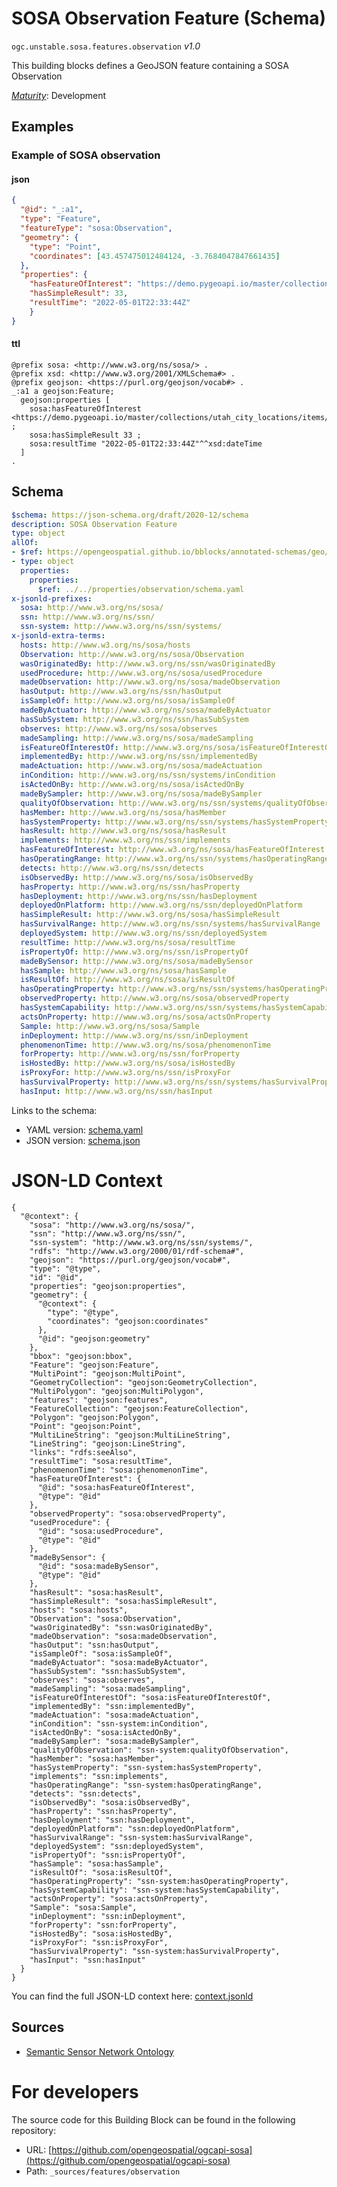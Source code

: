 
# SOSA Observation Feature (Schema)

`ogc.unstable.sosa.features.observation` *v1.0*

This building blocks defines a GeoJSON feature containing a SOSA Observation

[*Maturity*](https://github.com/cportele/ogcapi-building-blocks#building-block-maturity): Development

## Examples

### Example of SOSA observation
#### json
```json
{ 
  "@id": "_:a1",
  "type": "Feature",
  "featureType": "sosa:Observation",
  "geometry": {
    "type": "Point",
    "coordinates": [43.457475012484124, -3.7684047847661435]
  },
  "properties": {
    "hasFeatureOfInterest": "https://demo.pygeoapi.io/master/collections/utah_city_locations/items/Salem",
    "hasSimpleResult": 33,
    "resultTime": "2022-05-01T22:33:44Z"
    }
}
```

#### ttl
```ttl
@prefix sosa: <http://www.w3.org/ns/sosa/> .
@prefix xsd: <http://www.w3.org/2001/XMLSchema#> .
@prefix geojson: <https://purl.org/geojson/vocab#> .
_:a1 a geojson:Feature;
  geojson:properties [
    sosa:hasFeatureOfInterest <https://demo.pygeoapi.io/master/collections/utah_city_locations/items/Salem> ;
    sosa:hasSimpleResult 33 ;
    sosa:resultTime "2022-05-01T22:33:44Z"^^xsd:dateTime
  ]
.
```

## Schema

```yaml
$schema: https://json-schema.org/draft/2020-12/schema
description: SOSA Observation Feature
type: object
allOf:
- $ref: https://opengeospatial.github.io/bblocks/annotated-schemas/geo/json-fg/feature/schema.yaml
- type: object
  properties:
    properties:
      $ref: ../../properties/observation/schema.yaml
x-jsonld-prefixes:
  sosa: http://www.w3.org/ns/sosa/
  ssn: http://www.w3.org/ns/ssn/
  ssn-system: http://www.w3.org/ns/ssn/systems/
x-jsonld-extra-terms:
  hosts: http://www.w3.org/ns/sosa/hosts
  Observation: http://www.w3.org/ns/sosa/Observation
  wasOriginatedBy: http://www.w3.org/ns/ssn/wasOriginatedBy
  usedProcedure: http://www.w3.org/ns/sosa/usedProcedure
  madeObservation: http://www.w3.org/ns/sosa/madeObservation
  hasOutput: http://www.w3.org/ns/ssn/hasOutput
  isSampleOf: http://www.w3.org/ns/sosa/isSampleOf
  madeByActuator: http://www.w3.org/ns/sosa/madeByActuator
  hasSubSystem: http://www.w3.org/ns/ssn/hasSubSystem
  observes: http://www.w3.org/ns/sosa/observes
  madeSampling: http://www.w3.org/ns/sosa/madeSampling
  isFeatureOfInterestOf: http://www.w3.org/ns/sosa/isFeatureOfInterestOf
  implementedBy: http://www.w3.org/ns/ssn/implementedBy
  madeActuation: http://www.w3.org/ns/sosa/madeActuation
  inCondition: http://www.w3.org/ns/ssn/systems/inCondition
  isActedOnBy: http://www.w3.org/ns/sosa/isActedOnBy
  madeBySampler: http://www.w3.org/ns/sosa/madeBySampler
  qualityOfObservation: http://www.w3.org/ns/ssn/systems/qualityOfObservation
  hasMember: http://www.w3.org/ns/sosa/hasMember
  hasSystemProperty: http://www.w3.org/ns/ssn/systems/hasSystemProperty
  hasResult: http://www.w3.org/ns/sosa/hasResult
  implements: http://www.w3.org/ns/ssn/implements
  hasFeatureOfInterest: http://www.w3.org/ns/sosa/hasFeatureOfInterest
  hasOperatingRange: http://www.w3.org/ns/ssn/systems/hasOperatingRange
  detects: http://www.w3.org/ns/ssn/detects
  isObservedBy: http://www.w3.org/ns/sosa/isObservedBy
  hasProperty: http://www.w3.org/ns/ssn/hasProperty
  hasDeployment: http://www.w3.org/ns/ssn/hasDeployment
  deployedOnPlatform: http://www.w3.org/ns/ssn/deployedOnPlatform
  hasSimpleResult: http://www.w3.org/ns/sosa/hasSimpleResult
  hasSurvivalRange: http://www.w3.org/ns/ssn/systems/hasSurvivalRange
  deployedSystem: http://www.w3.org/ns/ssn/deployedSystem
  resultTime: http://www.w3.org/ns/sosa/resultTime
  isPropertyOf: http://www.w3.org/ns/ssn/isPropertyOf
  madeBySensor: http://www.w3.org/ns/sosa/madeBySensor
  hasSample: http://www.w3.org/ns/sosa/hasSample
  isResultOf: http://www.w3.org/ns/sosa/isResultOf
  hasOperatingProperty: http://www.w3.org/ns/ssn/systems/hasOperatingProperty
  observedProperty: http://www.w3.org/ns/sosa/observedProperty
  hasSystemCapability: http://www.w3.org/ns/ssn/systems/hasSystemCapability
  actsOnProperty: http://www.w3.org/ns/sosa/actsOnProperty
  Sample: http://www.w3.org/ns/sosa/Sample
  inDeployment: http://www.w3.org/ns/ssn/inDeployment
  phenomenonTime: http://www.w3.org/ns/sosa/phenomenonTime
  forProperty: http://www.w3.org/ns/ssn/forProperty
  isHostedBy: http://www.w3.org/ns/sosa/isHostedBy
  isProxyFor: http://www.w3.org/ns/ssn/isProxyFor
  hasSurvivalProperty: http://www.w3.org/ns/ssn/systems/hasSurvivalProperty
  hasInput: http://www.w3.org/ns/ssn/hasInput

```

Links to the schema:

* YAML version: [schema.yaml](https://raw.githubusercontent.com/opengeospatial/ogcapi-sosa/master/build/annotated/unstable/sosa/features/observation/schema.json)
* JSON version: [schema.json](https://raw.githubusercontent.com/opengeospatial/ogcapi-sosa/master/build/annotated/unstable/sosa/features/observation/schema.yaml)


# JSON-LD Context

```jsonld
{
  "@context": {
    "sosa": "http://www.w3.org/ns/sosa/",
    "ssn": "http://www.w3.org/ns/ssn/",
    "ssn-system": "http://www.w3.org/ns/ssn/systems/",
    "rdfs": "http://www.w3.org/2000/01/rdf-schema#",
    "geojson": "https://purl.org/geojson/vocab#",
    "type": "@type",
    "id": "@id",
    "properties": "geojson:properties",
    "geometry": {
      "@context": {
        "type": "@type",
        "coordinates": "geojson:coordinates"
      },
      "@id": "geojson:geometry"
    },
    "bbox": "geojson:bbox",
    "Feature": "geojson:Feature",
    "MultiPoint": "geojson:MultiPoint",
    "GeometryCollection": "geojson:GeometryCollection",
    "MultiPolygon": "geojson:MultiPolygon",
    "features": "geojson:features",
    "FeatureCollection": "geojson:FeatureCollection",
    "Polygon": "geojson:Polygon",
    "Point": "geojson:Point",
    "MultiLineString": "geojson:MultiLineString",
    "LineString": "geojson:LineString",
    "links": "rdfs:seeAlso",
    "resultTime": "sosa:resultTime",
    "phenomenonTime": "sosa:phenomenonTime",
    "hasFeatureOfInterest": {
      "@id": "sosa:hasFeatureOfInterest",
      "@type": "@id"
    },
    "observedProperty": "sosa:observedProperty",
    "usedProcedure": {
      "@id": "sosa:usedProcedure",
      "@type": "@id"
    },
    "madeBySensor": {
      "@id": "sosa:madeBySensor",
      "@type": "@id"
    },
    "hasResult": "sosa:hasResult",
    "hasSimpleResult": "sosa:hasSimpleResult",
    "hosts": "sosa:hosts",
    "Observation": "sosa:Observation",
    "wasOriginatedBy": "ssn:wasOriginatedBy",
    "madeObservation": "sosa:madeObservation",
    "hasOutput": "ssn:hasOutput",
    "isSampleOf": "sosa:isSampleOf",
    "madeByActuator": "sosa:madeByActuator",
    "hasSubSystem": "ssn:hasSubSystem",
    "observes": "sosa:observes",
    "madeSampling": "sosa:madeSampling",
    "isFeatureOfInterestOf": "sosa:isFeatureOfInterestOf",
    "implementedBy": "ssn:implementedBy",
    "madeActuation": "sosa:madeActuation",
    "inCondition": "ssn-system:inCondition",
    "isActedOnBy": "sosa:isActedOnBy",
    "madeBySampler": "sosa:madeBySampler",
    "qualityOfObservation": "ssn-system:qualityOfObservation",
    "hasMember": "sosa:hasMember",
    "hasSystemProperty": "ssn-system:hasSystemProperty",
    "implements": "ssn:implements",
    "hasOperatingRange": "ssn-system:hasOperatingRange",
    "detects": "ssn:detects",
    "isObservedBy": "sosa:isObservedBy",
    "hasProperty": "ssn:hasProperty",
    "hasDeployment": "ssn:hasDeployment",
    "deployedOnPlatform": "ssn:deployedOnPlatform",
    "hasSurvivalRange": "ssn-system:hasSurvivalRange",
    "deployedSystem": "ssn:deployedSystem",
    "isPropertyOf": "ssn:isPropertyOf",
    "hasSample": "sosa:hasSample",
    "isResultOf": "sosa:isResultOf",
    "hasOperatingProperty": "ssn-system:hasOperatingProperty",
    "hasSystemCapability": "ssn-system:hasSystemCapability",
    "actsOnProperty": "sosa:actsOnProperty",
    "Sample": "sosa:Sample",
    "inDeployment": "ssn:inDeployment",
    "forProperty": "ssn:forProperty",
    "isHostedBy": "sosa:isHostedBy",
    "isProxyFor": "ssn:isProxyFor",
    "hasSurvivalProperty": "ssn-system:hasSurvivalProperty",
    "hasInput": "ssn:hasInput"
  }
}
```

You can find the full JSON-LD context here:
[context.jsonld](https://raw.githubusercontent.com/opengeospatial/ogcapi-sosa/master/build/annotated/unstable/sosa/features/observation/context.jsonld)

## Sources

* [Semantic Sensor Network Ontology](https://www.w3.org/TR/vocab-ssn/)

# For developers

The source code for this Building Block can be found in the following repository:

* URL: [https://github.com/opengeospatial/ogcapi-sosa](https://github.com/opengeospatial/ogcapi-sosa)
* Path: `_sources/features/observation`

